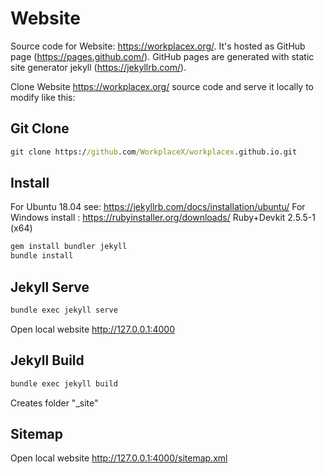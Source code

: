 # Website

Source code for Website: https://workplacex.org/. It's hosted as GitHub page (https://pages.github.com/). GitHub pages are generated with static site generator jekyll (https://jekyllrb.com/). 

Clone Website https://workplacex.org/ source code and serve it locally to modify like this:

## Git Clone
```cmd
git clone https://github.com/WorkplaceX/workplacex.github.io.git
```

## Install
For Ubuntu 18.04 see: https://jekyllrb.com/docs/installation/ubuntu/
For Windows install : https://rubyinstaller.org/downloads/ Ruby+Devkit 2.5.5-1 (x64)
```cmd
gem install bundler jekyll
bundle install
```

## Jekyll Serve
```cmd
bundle exec jekyll serve
```
Open local website http://127.0.0.1:4000

## Jekyll Build
```cmd
bundle exec jekyll build
```
Creates folder "_site"

## Sitemap
Open local website http://127.0.0.1:4000/sitemap.xml
